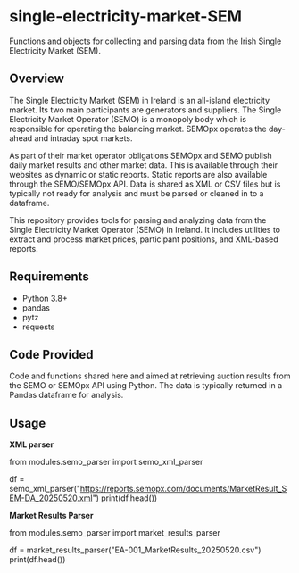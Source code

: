 # single-electricity-market-SEM
Functions and objects for collecting and parsing data from the Irish Single Electricity Market (SEM).

## Overview
The Single Electricity Market (SEM) in Ireland is an all-island electricity market. Its two main participants are generators and suppliers.
The Single Electricity Market Operator (SEMO) is a monopoly body which is responsible for operating the balancing market. SEMOpx operates 
the day-ahead and intraday spot markets.

As part of their market operator obligations SEMOpx and SEMO publish daily market results and other market data. This is available through
their websites as dynamic or static reports. Static reports are also available through the SEMO/SEMOpx API. Data is shared as XML or CSV files
but is typically not ready for analysis and must be parsed or cleaned in to a dataframe.

This repository provides tools for parsing and analyzing data from the Single Electricity Market Operator (SEMO) in Ireland. It includes utilities to extract and process market prices, participant positions, and XML-based reports.


## Requirements

- Python 3.8+
- pandas
- pytz
- requests

## Code Provided 

Code and functions shared here and aimed at retrieving auction results from the SEMO or SEMOpx API using Python. The data is typically returned in a Pandas
dataframe for analysis.

## Usage

**XML parser**

from modules.semo_parser import semo_xml_parser

df = semo_xml_parser("https://reports.semopx.com/documents/MarketResult_SEM-DA_20250520.xml")
print(df.head())

**Market Results Parser**

from modules.semo_parser import market_results_parser

df = market_results_parser("EA-001_MarketResults_20250520.csv")
print(df.head())



